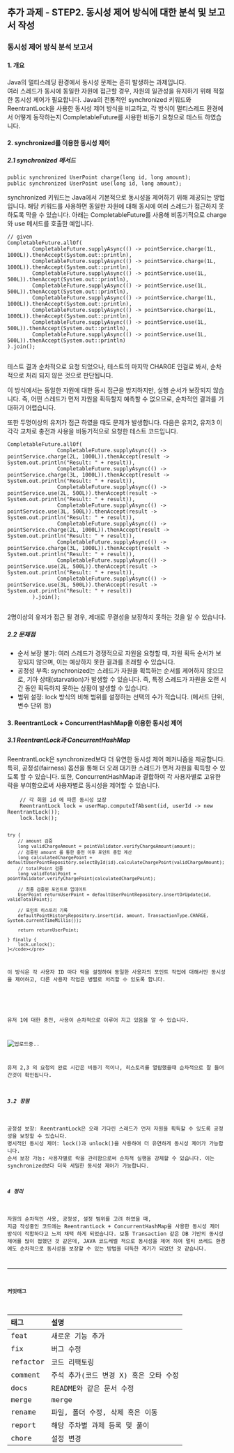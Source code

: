 <h2 id="추가-과제---step2-동시성-제어-방식에-대한-분석-및-보고서-작성">추가 과제 - STEP2. 동시성 제어 방식에 대한 분석 및 보고서 작성</h2>
<h3 id="동시성-제어-방식-분석-보고서">동시성 제어 방식 분석 보고서</h3>
<h4 id="1-개요">1. 개요</h4>
<p>Java의 멀티스레딩 환경에서 동시성 문제는 흔히 발생하는 과제입니다.<br />여러 스레드가 동시에 동일한 자원에 접근할 경우, 자원의 일관성을 유지하기 위해 적절한 동시성 제어가 필요합니다.
Java의 전통적인 synchronized 키워드와 ReentrantLock을 사용한 동시성 제어 방식을 비교하고, 각 방식이 멀티스레드 환경에서 어떻게 동작하는지
CompletableFuture를 사용한 비동기 요청으로 테스트 하였습니다.</p>
<h4 id="2-synchronized를-이용한-동시성-제어">2. synchronized를 이용한 동시성 제어</h4>
<h5 id="21-synchronized-메서드">2.1 synchronized 메서드</h5>
<pre><code class="language-java">public synchronized UserPoint charge(long id, long amount);
public synchronized UserPoint use(long id, long amount);</code></pre>
<p>synchronized 키워드는 Java에서 기본적으로 동시성을 제어하기 위해 제공되는 방법입니다.
해당 키워드를 사용하면 동일한 자원에 대해 동시에 여러 스레드가 접근하지 못하도록 막을 수 있습니다.
아래는 CompletableFuture를 사용해 비동기적으로 charge와 use 메서드를 호출한 예입니다.</p>
<pre><code class="language-java">// given
CompletableFuture.allOf(
        CompletableFuture.supplyAsync(() -&gt; pointService.charge(1L, 1000L)).thenAccept(System.out::println),
        CompletableFuture.supplyAsync(() -&gt; pointService.charge(1L, 1000L)).thenAccept(System.out::println),
        CompletableFuture.supplyAsync(() -&gt; pointService.use(1L, 500L)).thenAccept(System.out::println),
        CompletableFuture.supplyAsync(() -&gt; pointService.use(1L, 500L)).thenAccept(System.out::println),
        CompletableFuture.supplyAsync(() -&gt; pointService.charge(1L, 1000L)).thenAccept(System.out::println),
        CompletableFuture.supplyAsync(() -&gt; pointService.charge(1L, 1000L)).thenAccept(System.out::println),
        CompletableFuture.supplyAsync(() -&gt; pointService.use(1L, 500L)).thenAccept(System.out::println),
        CompletableFuture.supplyAsync(() -&gt; pointService.use(1L, 500L)).thenAccept(System.out::println)
).join();</code></pre>
<p><img alt="" src="https://velog.velcdn.com/images/saruru/post/7107e537-56ca-4e1d-b325-f1f32b012000/image.png" /></p>
<p>테스트 결과 순차적으로 요청 되었으나, 테스트의 마지막 CHARGE 인걸로 봐서, 순차적으로 처리 되지 않은 것으로 판단됩니다. </p>
<p>이 방식에서는 동일한 자원에 대한 동시 접근을 방지하지만, 
실행 순서가 보장되지 않습니다. 즉, 어떤 스레드가 먼저 자원을 획득할지 예측할 수 없으므로, 순차적인 결과를 기대하기 어렵습니다.</p>
<p>또한 두명이상의 유저가 접근 하였을 때도 문제가 발생합니다.
다음은 유저2, 유저3 이 각각 교차로 충전과 사용을 비동기적으로 요청한 테스트 코드입니다.</p>
<pre><code class="language-java">CompletableFuture.allOf(
                CompletableFuture.supplyAsync(() -&gt; pointService.charge(2L, 1000L)).thenAccept(result -&gt; System.out.println(&quot;Result: &quot; + result)),
                CompletableFuture.supplyAsync(() -&gt; pointService.charge(3L, 1000L)).thenAccept(result -&gt; System.out.println(&quot;Result: &quot; + result)),
                CompletableFuture.supplyAsync(() -&gt; pointService.use(2L, 500L)).thenAccept(result -&gt; System.out.println(&quot;Result: &quot; + result)),
                CompletableFuture.supplyAsync(() -&gt; pointService.use(3L, 500L)).thenAccept(result -&gt; System.out.println(&quot;Result: &quot; + result)),
                CompletableFuture.supplyAsync(() -&gt; pointService.charge(2L, 1000L)).thenAccept(result -&gt; System.out.println(&quot;Result: &quot; + result)),
                CompletableFuture.supplyAsync(() -&gt; pointService.charge(3L, 1000L)).thenAccept(result -&gt; System.out.println(&quot;Result: &quot; + result)),
                CompletableFuture.supplyAsync(() -&gt; pointService.use(2L, 500L)).thenAccept(result -&gt; System.out.println(&quot;Result: &quot; + result)),
                CompletableFuture.supplyAsync(() -&gt; pointService.use(3L, 500L)).thenAccept(result -&gt; System.out.println(&quot;Result: &quot; + result))
        ).join();</code></pre>
<p><img alt="" src="https://velog.velcdn.com/images/saruru/post/4b5d9b15-7652-4a4e-81fd-958444a5dd61/image.png" /></p>
<p>2명이상의 유저가 접근 될 경우, 제대로 무결성을 보장하지 못하는 것을 알 수 있습니다.</p>
<h5 id="22-문제점">2.2 문제점</h5>
<ul>
<li>순서 보장 불가: 여러 스레드가 경쟁적으로 자원을 요청할 때, 자원 획득 순서가 보장되지 않으며, 이는 예상하지 못한 결과를 초래할 수 있습니다.</li>
<li>공정성 부족: synchronized는 스레드가 자원을 획득하는 순서를 제어하지 않으므로, 기아 상태(starvation)가 발생할 수 있습니다. 즉, 특정 스레드가 자원을 오랜 시간 동안 획득하지 못하는 상황이 발생할 수 있습니다.</li>
<li>범위 설정: lock 방식의 비해 범위를 설정하는 선택의 수가 적습니다. (메서드 단위, 변수 단위 등)</li>
</ul>
<h4 id="3-reentrantlock--concurrenthashmap을-이용한-동시성-제어">3. ReentrantLock + ConcurrentHashMap을 이용한 동시성 제어</h4>
<h5 id="31-reentrantlock과-concurrenthashmap">3.1 ReentrantLock과 ConcurrentHashMap</h5>
<p>ReentrantLock은 synchronized보다 더 유연한 동시성 제어 메커니즘을 제공합니다. 
특히, 공정성(fairness) 옵션을 통해 더 오래 대기한 스레드가 먼저 자원을 획득할 수 있도록 할 수 있습니다. 
또한, ConcurrentHashMap과 결합하여 각 사용자별로 고유한 락을 부여함으로써 사용자별로 동시성을 제어할 수 있습니다.</p>
<pre><code class="language-java">    // 각 회원 id 에 따른 동시성 보장
    ReentrantLock lock = userMap.computeIfAbsent(id, userId -&gt; new ReentrantLock());
    lock.lock();

    try {
        // amount 검증
        long validChargeAmount = pointValidator.verifyChargeAmount(amount);
        // 검증된 amount 를 통한 충전 이후 포인트 총합 계산
        long calculatedChargePoint =  defaultUserPointRepository.selectById(id).calculateChargePoint(validChargeAmount);
        // totalPoint 검증
        long validTotalPoint = pointValidator.verifyChargePoint(calculatedChargePoint);

        // 최종 검증된 포인트로 업데이트
        UserPoint returnUserPoint = defaultUserPointRepository.insertOrUpdate(id, validTotalPoint);

        // 포인트 히스토리 기록
        defaultPointHistoryRepository.insert(id, amount, TransactionType.CHARGE, System.currentTimeMillis());

        return returnUserPoint;

    } finally {
        lock.unlock();
    }</code></pre>
<p>이 방식은 각 사용자 ID 마다 락을 설정하여 동일한 사용자의 포인트 작업에 대해서만 동시성을 제어하고, 다른 사용자 작업은 병렬로 처리할 수 있도록 합니다.</p>
<p><img alt="" src="https://velog.velcdn.com/images/saruru/post/8a8bfff1-604c-41c3-b467-7cf759405fbd/image.png" /></p>
<p>유저 1에 대한 충전, 사용이 순차적으로 이루어 지고 있음을 알 수 있습니다.</p>
<p><img alt="업로드중.." src="blob:https://velog.io/9650b3fd-ed28-4f84-b377-5c8cdc58f2ae" /></p>
<p>유저 2,3 의 요청의 완료 시간은 비동기 적이나, 히스토리를 열람했을때 순차적으로 잘 들어 간것이 확인됩니다.</p>
<h5 id="32-장점">3.2 장점</h5>
<p>공정성 보장: ReentrantLock은 오래 기다린 스레드가 먼저 자원을 획득할 수 있도록 공정성을 보장할 수 있습니다.
명시적인 동시성 제어: lock()과 unlock()을 사용하여 더 유연하게 동시성 제어가 가능합니다.
순서 보장 가능: 사용자별로 락을 관리함으로써 순차적 실행을 강제할 수 있습니다. 이는 synchronized보다 더욱 세밀한 동시성 제어가 가능합니다.</p>
<h5 id="4-정리">4 정리</h5>
<p>자원의 순차적인 사용, 공정성, 설정 범위를 고려 하였을 때,
지금 작성중인 코드에는 ReentrantLock + ConcurrentHashMap을 사용한 동시성 제어 방식이 적합하다고 느껴 채택 하게 되었습니다. 보통 Transaction 같은 DB 기반의 동시성 제어를 많이 접했던 것 같은데, JAVA 코드레벨 적으로 동시성을 제어 하여 멀티 쓰레드 환경에도 순차적으로 동시성을 보장할 수 있는 방법을 터득한 계기가 되었던 것 같습니다.</p>
<hr />
<h4 id="커밋태그">커밋태그</h4>
<table>
<thead>
<tr>
<th align="left">태그</th>
<th align="left">설명</th>
</tr>
</thead>
<tbody><tr>
<td align="left">feat</td>
<td align="left">새로운 기능 추가</td>
</tr>
<tr>
<td align="left">fix</td>
<td align="left">버그 수정</td>
</tr>
<tr>
<td align="left">refactor</td>
<td align="left">코드 리팩토링</td>
</tr>
<tr>
<td align="left">comment</td>
<td align="left">주석 추가(코드 변경 X) 혹은 오타 수정</td>
</tr>
<tr>
<td align="left">docs</td>
<td align="left">README와 같은 문서 수정</td>
</tr>
<tr>
<td align="left">merge</td>
<td align="left">merge</td>
</tr>
<tr>
<td align="left">rename</td>
<td align="left">파일, 폴더 수정, 삭제 혹은 이동</td>
</tr>
<tr>
<td align="left">report</td>
<td align="left">해당 주차별 과제 등록 및 풀이</td>
</tr>
<tr>
<td align="left">chore</td>
<td align="left">설정 변경</td>
</tr>
</tbody></table>